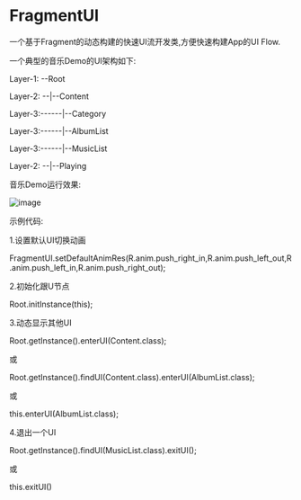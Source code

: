 # FragmentUI
一个基于Fragment的动态构建的快速UI流开发类,方便快速构建App的UI Flow.

一个典型的音乐Demo的UI架构如下:

Layer-1: --Root

Layer-2: --|--Content

Layer-3:------|--Category

Layer-3:------|--AlbumList

Layer-3:------|--MusicList

Layer-2: --|--Playing


音乐Demo运行效果:

![image](https://github.com/pigknight/FragmentUI/tree/master/demo.gif?raw=true)


示例代码:

1.设置默认UI切换动画

FragmentUI.setDefaultAnimRes(R.anim.push_right_in,R.anim.push_left_out,R.anim.push_left_in,R.anim.push_right_out);

2.初始化跟U节点

Root.initInstance(this);

3.动态显示其他UI

Root.getInstance().enterUI(Content.class);

或

Root.getInstance().findUI(Content.class).enterUI(AlbumList.class);

或

this.enterUI(AlbumList.class);

4.退出一个UI

Root.getInstance().findUI(MusicList.class).exitUI();

或

this.exitUI()


